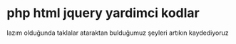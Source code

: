 php html jquery yardimci kodlar
===============================


lazım olduğunda taklalar ataraktan bulduğumuz şeyleri artıkın kaydediyoruz
